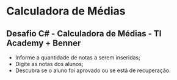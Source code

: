 # Calculadora de Médias
## Desafio C# - Calculadora de Médias - TI Academy + Benner

- Informe a quantidade de notas a serem inseridas;
- Digite as notas dos alunos;
- Descubra se o aluno foi aprovado ou se está de recuperação.
